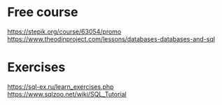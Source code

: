 # Free course
                
https://stepik.org/course/63054/promo <br />
https://www.theodinproject.com/lessons/databases-databases-and-sql <br />

# Exercises

https://sql-ex.ru/learn_exercises.php <br />
https://www.sqlzoo.net/wiki/SQL_Tutorial <br />
